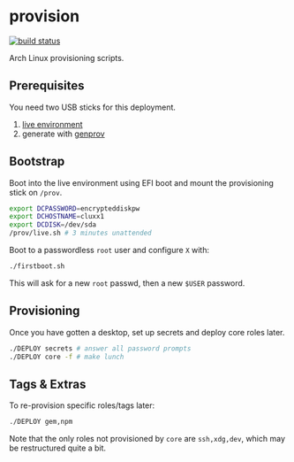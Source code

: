 # provision
[![build status](https://secure.travis-ci.org/clux/provision.svg)](http://travis-ci.org/clux/provision)

Arch Linux provisioning scripts.

## Prerequisites
You need two USB sticks for this deployment.

1. [live environment](https://www.archlinux.org/download/)
2. generate with [genprov](./genprov.sh)

## Bootstrap
Boot into the live environment using EFI boot and mount the provisioning stick on `/prov`.

```sh
export DCPASSWORD=encrypteddiskpw
export DCHOSTNAME=cluxx1
export DCDISK=/dev/sda
/prov/live.sh # 3 minutes unattended
```

Boot to a passwordless `root` user and configure `X` with:

```sh
./firstboot.sh
```

This will ask for a new `root` passwd, then a new `$USER` password.

## Provisioning
Once you have gotten a desktop, set up secrets and deploy core roles later.

```sh
./DEPLOY secrets # answer all password prompts
./DEPLOY core -f # make lunch
```

## Tags & Extras
To re-provision specific roles/tags later:

```sh
./DEPLOY gem,npm
```

Note that the only roles not provisioned by `core` are `ssh,xdg,dev`, which may be restructured quite a bit.
